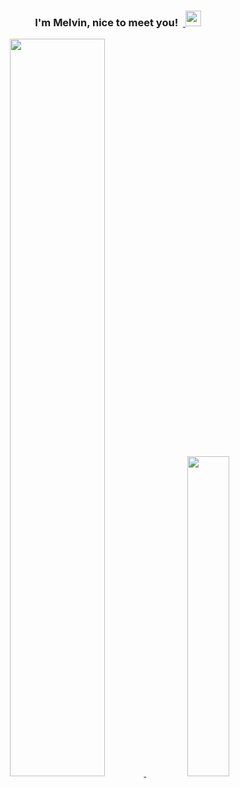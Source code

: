 <h3 align="center"> I'm Melvin, nice to meet you!&nbsp;&nbsp;<a href="#"> <img alt="" src="https://raw.githubusercontent.com/MartinHeinz/MartinHeinz/master/wave.gif" width = 25px> </a> </h3>

<a href="#x">
<div align="center">
<img alt="" src="https://readme-typing-svg.herokuapp.com?lines=Python+Freak+🐍;Football+Lover+🏈;Harry+Potter+Enthusiast+🪄;Hockey+Fanatic+🏒;&center=true&width=500&height=34">
</div>
</a>

<div align="center">
<a href="#x">
<img width="55%" src="https://github-readme-stats.vercel.app/api?username=melvinquick&show_icons=true&theme=nord"/>
</a>
&nbsp;
<a href="#x">
<img width="36.25%" src="https://github-readme-stats.vercel.app/api/top-langs/?username=melvinquick&layout=compact&theme=nord&langs_count=2"/>
</a>
</div>

<!--
**melvinquick/melvinquick** is a ✨ _special_ ✨ repository because its `README.md` (this file) appears on your GitHub profile.
-->

